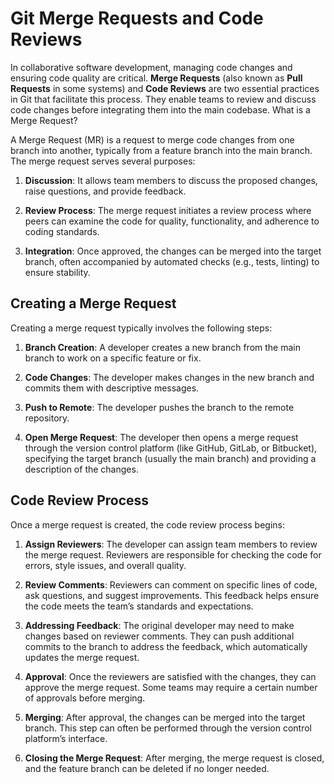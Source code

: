 # Git Merge Requests and Code Reviews

In collaborative software development, managing code changes and ensuring code quality are critical. **Merge Requests** (also known as **Pull Requests** in some systems) and **Code Reviews** are two essential practices in Git that facilitate this process. They enable teams to review and discuss code changes before integrating them into the main codebase.
What is a Merge Request?

A Merge Request (MR) is a request to merge code changes from one branch into another, typically from a feature branch into the main branch. The merge request serves several purposes:

1. **Discussion**: It allows team members to discuss the proposed changes, raise questions, and provide feedback.

2. **Review Process**: The merge request initiates a review process where peers can examine the code for quality, functionality, and adherence to coding standards.

3. **Integration**: Once approved, the changes can be merged into the target branch, often accompanied by automated checks (e.g., tests, linting) to ensure stability.

## Creating a Merge Request

Creating a merge request typically involves the following steps:

1. **Branch Creation**: A developer creates a new branch from the main branch to work on a specific feature or fix.

2. **Code Changes**: The developer makes changes in the new branch and commits them with descriptive messages.

3. **Push to Remote**: The developer pushes the branch to the remote repository.

4. **Open Merge Request**: The developer then opens a merge request through the version control platform (like GitHub, GitLab, or Bitbucket), specifying the target branch (usually the main branch) and providing a description of the changes.

## Code Review Process

Once a merge request is created, the code review process begins:

1. **Assign Reviewers**: The developer can assign team members to review the merge request. Reviewers are responsible for checking the code for errors, style issues, and overall quality.

2. **Review Comments**: Reviewers can comment on specific lines of code, ask questions, and suggest improvements. This feedback helps ensure the code meets the team’s standards and expectations.

3. **Addressing Feedback**: The original developer may need to make changes based on reviewer comments. They can push additional commits to the branch to address the feedback, which automatically updates the merge request.

4. **Approval**: Once the reviewers are satisfied with the changes, they can approve the merge request. Some teams may require a certain number of approvals before merging.

5. **Merging**: After approval, the changes can be merged into the target branch. This step can often be performed through the version control platform’s interface.

6. **Closing the Merge Request**: After merging, the merge request is closed, and the feature branch can be deleted if no longer needed.
